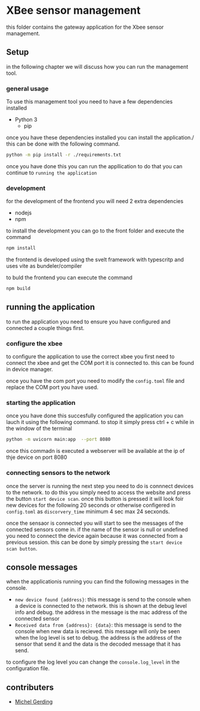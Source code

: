 # XBee sensor management
this folder contains the gateway application for the Xbee sensor management. 

## Setup 
in the following chapter we will discuss how you can run the management tool. 

### general usage 
To use this management tool you need to have a few dependencies installed

- Python 3
    - pip

once you have these dependencies installed you can install the application./ this can be done with the following command.

```bash
python -m pip install -r ./requirements.txt
```
once you have done this you can run the appllication to do that you can continue to `running the application`


### development
for the development of the frontend you will need 2 extra dependencies 
- nodejs
- npm 

to install the development you can go to the front folder and execute the command 

```bash
npm install
```

the frontend is developed using the svelt framework with typescritp and uses vite as bundeler/compiler

to buld the frontend you can execute the command

```bash
npm build
```

## running the application 
to run the application you need to ensure you have configured and connected a couple things first. 

### configure the xbee
to configure the application to use the correct xbee you first need to connect the xbee and get the COM port it is connected to. this can be found in device manager. 

once you have the com port you need to modify the `config.toml` file and replace the COM port you have used. 


### starting the application
once you have done this succesfully configured the application you can lauch it using the following command. to stop it simply press ctrl + c while in the window of the terminal

```bash
python -m uvicorn main:app  --port 8080
```

once this commadn is executed a webserver will be available at the ip of thje device on port 8080

### connecting sensors to the network
once the server is running the next step you need to do is connnect devices to the network. 
to do this you simply need to access the website and press the button `start device scan`.
once this button is pressed it will look foir new devices for the following 20 seconds or otherwise configered in `config.toml` as `discorvery_time` minimum 4 sec max 24 secxonds. 

once the sensaor is connected you will start to see the messages of the connected sensors come in. if the name of the sensor is null or undefined you need to connect the device again because it was connected from a previous session. this can be done by simply pressing the `start device scan button`.

## console messages 
when the applicationis running you can find the following messages in the console.

- `new device found {address}`: this message is send to the console when a device is connected to the network. this is shown at the debug level info and debug. the address in the message is the mac address of the connected sensor
- `Received data from {address}: {data}`: this message is send to the console when new data is recieved. this message will only be seen when the log level is set to debug. the address is the address of the sensor that send it and the data is the decoded message that it has send. 

to configure the log level you can change the `console.log_level` in the configuration file. 


## contributers 
- [Michel Gerding](https://github.com/MichelGerding)